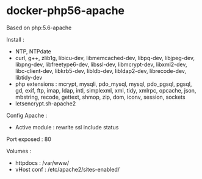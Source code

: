 # docker-php56-apache

Based on php:5.6-apache

Install :
- NTP, NTPdate
- curl, g++, zlib1g, libicu-dev, libmemcached-dev, libpq-dev, libjpeg-dev, libpng-dev, libfreetype6-dev, libssl-dev, libmcrypt-dev, libxml2-dev, libc-client-dev, libkrb5-dev, libldb-dev, libldap2-dev, librecode-dev, libtidy-dev
- php extensions : mcrypt, mysqli, pdo_mysql, mysql, pdo_pgsql, pgsql, gd, exif, ftp, imap, ldap, intl, simplexml, xml, tidy, xmlrpc, opcache, json, mbstring, recode, gettext, shmop, zip, dom, iconv, session, sockets
- letsencrypt.sh-apache2

Config Apache :
- Active module : rewrite ssl include status

Port exposed : 80

Volumes :
- httpdocs : /var/www/
- vHost conf : /etc/apache2/sites-enabled/
